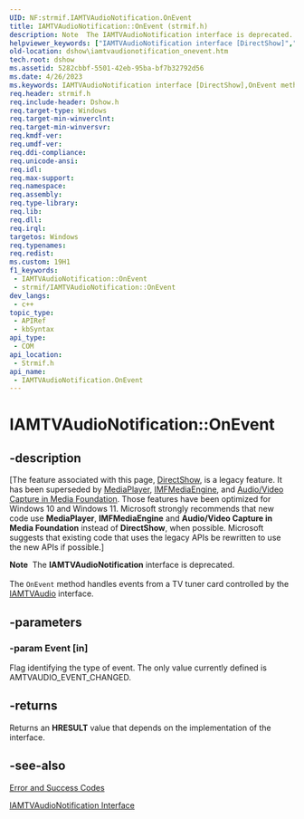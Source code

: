 ```yaml
---
UID: NF:strmif.IAMTVAudioNotification.OnEvent
title: IAMTVAudioNotification::OnEvent (strmif.h)
description: Note  The IAMTVAudioNotification interface is deprecated. The OnEvent method handles events from a TV tuner card controlled by the IAMTVAudio interface.
helpviewer_keywords: ["IAMTVAudioNotification interface [DirectShow]","OnEvent method","IAMTVAudioNotification.OnEvent","IAMTVAudioNotification::OnEvent","IAMTVAudioNotificationOnEvent","OnEvent","OnEvent method [DirectShow]","OnEvent method [DirectShow]","IAMTVAudioNotification interface","dshow.iamtvaudionotification_onevent","strmif/IAMTVAudioNotification::OnEvent"]
old-location: dshow\iamtvaudionotification_onevent.htm
tech.root: dshow
ms.assetid: 5282cbbf-5501-42eb-95ba-bf7b32792d56
ms.date: 4/26/2023
ms.keywords: IAMTVAudioNotification interface [DirectShow],OnEvent method, IAMTVAudioNotification.OnEvent, IAMTVAudioNotification::OnEvent, IAMTVAudioNotificationOnEvent, OnEvent, OnEvent method [DirectShow], OnEvent method [DirectShow],IAMTVAudioNotification interface, dshow.iamtvaudionotification_onevent, strmif/IAMTVAudioNotification::OnEvent
req.header: strmif.h
req.include-header: Dshow.h
req.target-type: Windows
req.target-min-winverclnt: 
req.target-min-winversvr: 
req.kmdf-ver: 
req.umdf-ver: 
req.ddi-compliance: 
req.unicode-ansi: 
req.idl: 
req.max-support: 
req.namespace: 
req.assembly: 
req.type-library: 
req.lib: 
req.dll: 
req.irql: 
targetos: Windows
req.typenames: 
req.redist: 
ms.custom: 19H1
f1_keywords:
 - IAMTVAudioNotification::OnEvent
 - strmif/IAMTVAudioNotification::OnEvent
dev_langs:
 - c++
topic_type:
 - APIRef
 - kbSyntax
api_type:
 - COM
api_location:
 - Strmif.h
api_name:
 - IAMTVAudioNotification.OnEvent
---
```


# IAMTVAudioNotification::OnEvent


## -description

\[The feature associated with this page, [DirectShow](/windows/win32/directshow/directshow), is a legacy feature. It has been superseded by [MediaPlayer](/uwp/api/Windows.Media.Playback.MediaPlayer), [IMFMediaEngine](/windows/win32/api/mfmediaengine/nn-mfmediaengine-imfmediaengine), and [Audio/Video Capture in Media Foundation](windows/win32/medfound/audio-video-capture-in-media-foundation). Those features have been optimized for Windows 10 and Windows 11. Microsoft strongly recommends that new code use **MediaPlayer**, **IMFMediaEngine** and **Audio/Video Capture in Media Foundation** instead of **DirectShow**, when possible. Microsoft suggests that existing code that uses the legacy APIs be rewritten to use the new APIs if possible.\]

<div class="alert"><b>Note</b>  The <b>IAMTVAudioNotification</b> interface is deprecated.</div>
<div> </div>
The <code>OnEvent</code> method handles events from a TV tuner card controlled by the <a href="/windows/desktop/api/strmif/nn-strmif-iamtvaudio">IAMTVAudio</a> interface.

## -parameters

### -param Event [in]

Flag identifying the type of event. The only value currently defined is AMTVAUDIO_EVENT_CHANGED.

## -returns

Returns an <b>HRESULT</b> value that depends on the implementation of the interface.

## -see-also

<a href="/windows/desktop/DirectShow/error-and-success-codes">Error and Success Codes</a>



<a href="/windows/desktop/api/strmif/nn-strmif-iamtvaudionotification">IAMTVAudioNotification Interface</a>